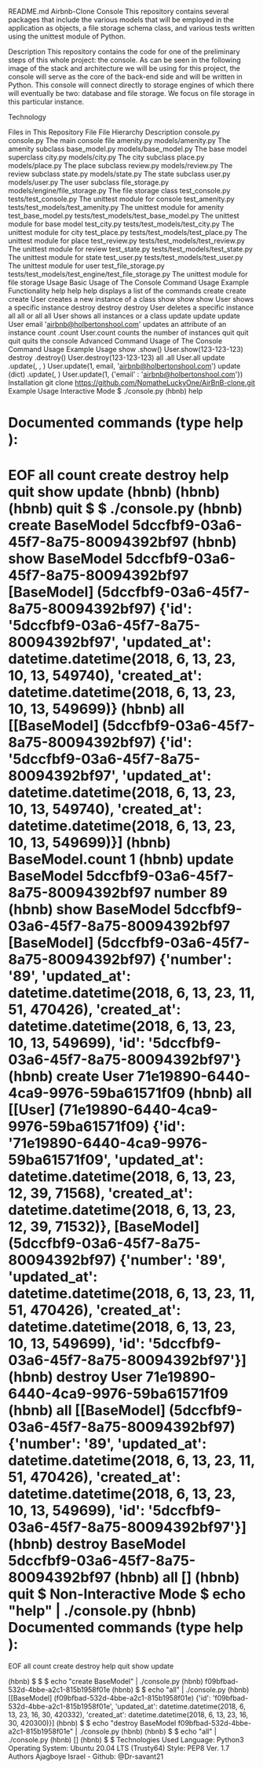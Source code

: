README.md
Airbnb-Clone Console
This repository contains several packages that include the various models that will be employed in the application as objects, a file storage schema class, and various tests written using the unittest module of Python.

Description
This repository contains the code for one of the preliminary steps of this whole project: the console. As can be seen in the following image of the stack and architecture we will be using for this project, the console will serve as the core of the back-end side and will be written in Python. This console will connect directly to storage engines of which there will eventually be two: database and file storage. We focus on file storage in this particular instance.

Technology

Files in This Repository
File	File Hierarchy	Description
console.py	console.py	The main console file
amenity.py	models/amenity.py	The amenity subclass
base_model.py	models/base_model.py	The base model superclass
city.py	models/city.py	The city subclass
place.py	models/place.py	The place subclass
review.py	models/review.py	The review subclass
state.py	models/state.py	The state subclass
user.py	models/user.py	The user subclass
file_storage.py	models/engine/file_storage.py	The file storage class
test_console.py	tests/test_console.py	The unittest module for console
test_amenity.py	tests/test_models/test_amenity.py	The unittest module for amenity
test_base_model.py	tests/test_models/test_base_model.py	The unittest module for base model
test_city.py	tests/test_models/test_city.py	The unittest module for city
test_place.py	tests/test_models/test_place.py	The unittest module for place
test_review.py	tests/test_models/test_review.py	The unittest module for review
test_state.py	tests/test_models/test_state.py	The unittest module for state
test_user.py	tests/test_models/test_user.py	The unittest module for user
test_file_storage.py	tests/test_models/test_engine/test_file_storage.py	The unittest module for file storage
Usage
Basic Usage of The Console
Command	Usage	Example	Functionality
help	help	help	displays a list of the commands
create	create <class>	create User	creates a new instance of a class
show	show <class> <id>	show User	shows a specific instance
destroy	destroy <class> <id>	destroy User	deletes a specific instance
all	all or all <class>	all User	shows all instances or a class
update	update <class> <id> <attribute> <value>	update User email 'airbnb@holbertonshool.com'	updates an attribute of an instance
count	<class>.count	User.count	counts the number of instances
quit	quit	quit	quits the console
Advanced Command Usage of The Console
Command	Usage	Example Usage
show	<class>.show(<id>)	User.show(123-123-123)
destroy	<class>.destroy(<id>)	User.destroy(123-123-123)
all	<class>.all	User.all
update	<class>.update(<id>, <attribute>, <value>)	User.update(1, email, 'airbnb@holbertonshool.com')
update (dict)	<class>.update(<id>, <dictionary>)	User.update(1, {'email' : 'airbnb@holbertonshool.com'})
Installation
git clone https://github.com/NomatheLuckyOne/AirBnB-clone.git
Example Usage
Interactive Mode
$ ./console.py
(hbnb) help

Documented commands (type help <topic>):
========================================
EOF  all  count  create  destroy  help  quit  show  update
(hbnb)
(hbnb)
(hbnb) quit
$
$ ./console.py
(hbnb) create BaseModel
5dccfbf9-03a6-45f7-8a75-80094392bf97
(hbnb) show BaseModel 5dccfbf9-03a6-45f7-8a75-80094392bf97
[BaseModel] (5dccfbf9-03a6-45f7-8a75-80094392bf97) {'id': '5dccfbf9-03a6-45f7-8a75-80094392bf97', 'updated_at': datetime.datetime(2018, 6, 13, 23, 10, 13, 549740), 'created_at': datetime.datetime(2018, 6, 13, 23, 10, 13, 549699)}
(hbnb) all
[[BaseModel] (5dccfbf9-03a6-45f7-8a75-80094392bf97) {'id': '5dccfbf9-03a6-45f7-8a75-80094392bf97', 'updated_at': datetime.datetime(2018, 6, 13, 23, 10, 13, 549740), 'created_at': datetime.datetime(2018, 6, 13, 23, 10, 13, 549699)}]
(hbnb) BaseModel.count
1
(hbnb) update BaseModel 5dccfbf9-03a6-45f7-8a75-80094392bf97 number 89
(hbnb) show BaseModel 5dccfbf9-03a6-45f7-8a75-80094392bf97
[BaseModel] (5dccfbf9-03a6-45f7-8a75-80094392bf97) {'number': '89', 'updated_at': datetime.datetime(2018, 6, 13, 23, 11, 51, 470426), 'created_at': datetime.datetime(2018, 6, 13, 23, 10, 13, 549699), 'id': '5dccfbf9-03a6-45f7-8a75-80094392bf97'}
(hbnb) create User
71e19890-6440-4ca9-9976-59ba61571f09
(hbnb) all
[[User] (71e19890-6440-4ca9-9976-59ba61571f09) {'id': '71e19890-6440-4ca9-9976-59ba61571f09', 'updated_at': datetime.datetime(2018, 6, 13, 23, 12, 39, 71568), 'created_at': datetime.datetime(2018, 6, 13, 23, 12, 39, 71532)}, [BaseModel] (5dccfbf9-03a6-45f7-8a75-80094392bf97) {'number': '89', 'updated_at': datetime.datetime(2018, 6, 13, 23, 11, 51, 470426), 'created_at': datetime.datetime(2018, 6, 13, 23, 10, 13, 549699), 'id': '5dccfbf9-03a6-45f7-8a75-80094392bf97'}]
(hbnb) destroy User 71e19890-6440-4ca9-9976-59ba61571f09
(hbnb) all
[[BaseModel] (5dccfbf9-03a6-45f7-8a75-80094392bf97) {'number': '89', 'updated_at': datetime.datetime(2018, 6, 13, 23, 11, 51, 470426), 'created_at': datetime.datetime(2018, 6, 13, 23, 10, 13, 549699), 'id': '5dccfbf9-03a6-45f7-8a75-80094392bf97'}]
(hbnb) destroy BaseModel 5dccfbf9-03a6-45f7-8a75-80094392bf97
(hbnb) all
[]
(hbnb) quit
$
Non-Interactive Mode
$ echo "help" | ./console.py
(hbnb)
Documented commands (type help <topic>):
========================================
EOF  all  count  create  destroy  help  quit  show  update

(hbnb) $
$
$ echo "create BaseModel" | ./console.py
(hbnb) f09bfbad-532d-4bbe-a2c1-815b1958f01e
(hbnb) $
$ echo "all" | ./console.py
(hbnb) [[BaseModel] (f09bfbad-532d-4bbe-a2c1-815b1958f01e) {'id': 'f09bfbad-532d-4bbe-a2c1-815b1958f01e', 'updated_at': datetime.datetime(2018, 6, 13, 23, 16, 30, 420332), 'created_at': datetime.datetime(2018, 6, 13, 23, 16, 30, 420300)}]
(hbnb) $
$ echo "destroy BaseModel f09bfbad-532d-4bbe-a2c1-815b1958f01e" | ./console.py
(hbnb) (hbnb) $
$ echo "all" | ./console.py
(hbnb) []
(hbnb) $
$
Technologies Used
Language: Python3
Operating System: Ubuntu 20.04 LTS (Trusty64)
Style: PEP8 Ver. 1.7
Authors
Ajagboye Israel - Github: @Dr-savant21
